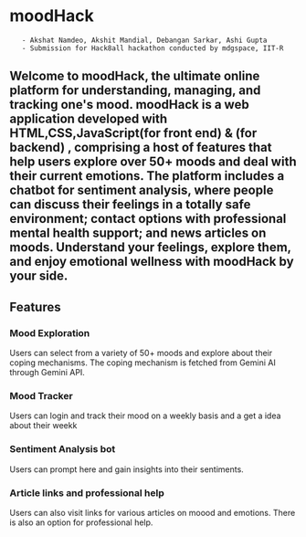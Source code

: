 # moodHack
       - Akshat Namdeo, Akshit Mandial, Debangan Sarkar, Ashi Gupta
       - Submission for Hack8all hackathon conducted by mdgspace, IIT-R 


## Welcome to __moodHack__, the ultimate online platform for understanding, managing, and tracking one's mood. moodHack is a web application developed with HTML,CSS,JavaScript(for front end) & (for backend)  , comprising a host of features that help users explore over 50+ moods and deal with their current emotions. The platform includes a chatbot for sentiment analysis, where people can discuss their feelings in a totally safe environment; contact options with professional mental health support; and news articles on moods. Understand your feelings, explore them, and enjoy emotional wellness with moodHack by your side.

## Features
### Mood Exploration 
Users can select from a variety of 50+ moods and explore about their coping mechanisms. The coping mechanism is fetched from Gemini AI through Gemini API.

### Mood Tracker
Users can login and track their mood on a weekly basis and a get a idea about their weekk

### Sentiment Analysis bot
Users can prompt here and gain insights into their sentiments.

### Article links and professional help
Users can also visit links for various articles on moood and emotions. There is also an option for professional help.

